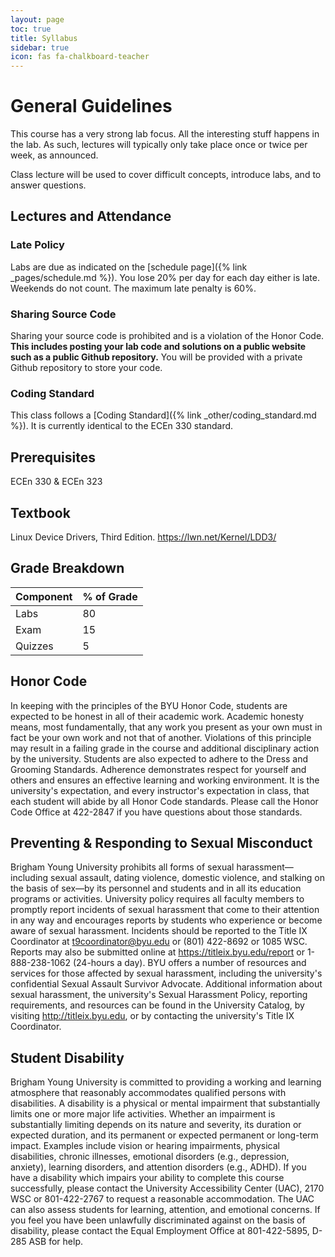 ```yaml
---
layout: page
toc: true
title: Syllabus
sidebar: true
icon: fas fa-chalkboard-teacher
---
```




# General Guidelines
This course has a very strong lab focus. All the interesting stuff happens in the lab. As such, lectures will typically only take place once or twice per week, as announced.
<!-- Monday is the only day where attendance is mandatory. Other lectures will be announced as necessary during the semester.  -->
Class lecture will be used to cover difficult concepts, introduce labs, and to answer questions.

## Lectures and Attendance 

### Late Policy 
Labs are due as indicated on the [schedule page]({% link _pages/schedule.md %}). You lose 20% per day for each day either is late. Weekends do not count. The maximum late penalty is 60%.


### Sharing Source Code 
Sharing your source code  is prohibited and is a violation of the Honor Code.  **This includes posting your lab code and solutions on a public website such as a public Github repository.**  You will be provided with a private Github repository to store your code.


### Coding Standard 
This class follows a [Coding Standard]({% link _other/coding_standard.md %}).  It is currently identical to the ECEn 330 standard.


## Prerequisites

ECEn 330 & ECEn 323

## Textbook

Linux Device Drivers, Third Edition. <https://lwn.net/Kernel/LDD3/>


## Grade Breakdown

| Component                 | % of Grade    |
|---------------------------|---------------|
| Labs                      | 80            |
| Exam                      | 15            |
| Quizzes                   | 5            |



## Honor Code
In keeping with the principles of the BYU Honor Code, students are expected to be honest in all of their academic work. Academic honesty means, most fundamentally, that any work you present as your own must in fact be your own work and not that of another. Violations of this principle may result in a failing grade in the course and additional disciplinary action by the university. Students are also expected to adhere to the Dress and Grooming Standards. Adherence demonstrates respect for yourself and others and ensures an effective learning and working environment. It is the university's expectation, and every instructor's expectation in class, that each student will abide by all Honor Code standards. Please call the Honor Code Office at 422-2847 if you have questions about those standards.

## Preventing & Responding to Sexual Misconduct
Brigham Young University prohibits all forms of sexual harassment—including sexual assault, dating violence, domestic violence, and stalking on the basis of sex—by its personnel and students and in all its education programs or activities. University policy requires all faculty members to promptly report incidents of sexual harassment that come to their attention in any way and encourages reports by students who experience or become aware of sexual harassment. Incidents should be reported to the Title IX Coordinator at t9coordinator@byu.edu or (801) 422-8692 or 1085 WSC. Reports may also be submitted online at https://titleix.byu.edu/report or 1-888-238-1062 (24-hours a day). BYU offers a number of resources and services for those affected by sexual harassment, including the university's confidential Sexual Assault Survivor Advocate. Additional information about sexual harassment, the university's Sexual Harassment Policy, reporting requirements, and resources can be found in the University Catalog, by visiting http://titleix.byu.edu, or by contacting the university's Title IX Coordinator.
 
## Student Disability
Brigham Young University is committed to providing a working and learning atmosphere that reasonably accommodates qualified persons with disabilities. A disability is a physical or mental impairment that substantially limits one or more major life activities. Whether an impairment is substantially limiting depends on its nature and severity, its duration or expected duration, and its permanent or expected permanent or long-term impact. Examples include vision or hearing impairments, physical disabilities, chronic illnesses, emotional disorders (e.g., depression, anxiety), learning disorders, and attention disorders (e.g., ADHD). If you have a disability which impairs your ability to complete this course successfully, please contact the University Accessibility Center (UAC), 2170 WSC or 801-422-2767 to request a reasonable accommodation. The UAC can also assess students for learning, attention, and emotional concerns. If you feel you have been unlawfully discriminated against on the basis of disability, please contact the Equal Employment Office at 801-422-5895, D-285 ASB for help.
